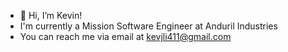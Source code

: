 - 👋 Hi, I’m Kevin!
- I'm currently a Mission Software Engineer at Anduril Industries
- You can reach me via email at kevjli411@gmail.com

<!---
kevvkevvi/kevvkevvi is a ✨ special ✨ repository because its `README.md` (this file) appears on your GitHub profile.
You can click the Preview link to take a look at your changes.
--->
